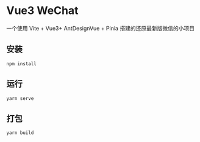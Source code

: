 # Vue3 WeChat

一个使用 Vite + Vue3+ AntDesignVue + Pinia 搭建的还原最新版微信的小项目

## 安装

```
npm install
```

## 运行

```
yarn serve
```

## 打包

```
yarn build
```
